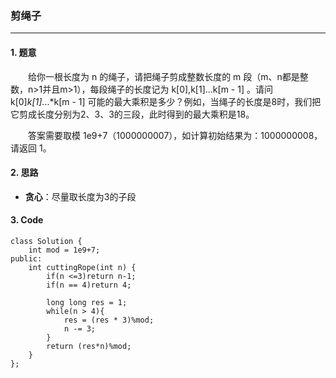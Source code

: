 ### 剪绳子

---

#### 1. 题意

&emsp;&emsp;给你一根长度为 n 的绳子，请把绳子剪成整数长度的 m 段（m、n都是整数，n>1并且m>1），每段绳子的长度记为 k[0],k[1]...k[m - 1] 。请问 k[0]*k[1]*...*k[m - 1] 可能的最大乘积是多少？例如，当绳子的长度是8时，我们把它剪成长度分别为2、3、3的三段，此时得到的最大乘积是18。

&emsp;&emsp;答案需要取模 1e9+7（1000000007），如计算初始结果为：1000000008，请返回 1。


#### 2. 思路

- **贪心**：尽量取长度为$3$的子段

#### 3. Code

```
class Solution {
    int mod = 1e9+7;
public:
    int cuttingRope(int n) {
        if(n <=3)return n-1;
        if(n == 4)return 4;

        long long res = 1;
        while(n > 4){
            res = (res * 3)%mod;
            n -= 3;
        }
        return (res*n)%mod;
    }
};
```